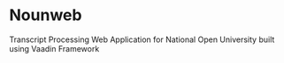 # Nounweb
Transcript Processing Web Application for National Open University built using Vaadin Framework
